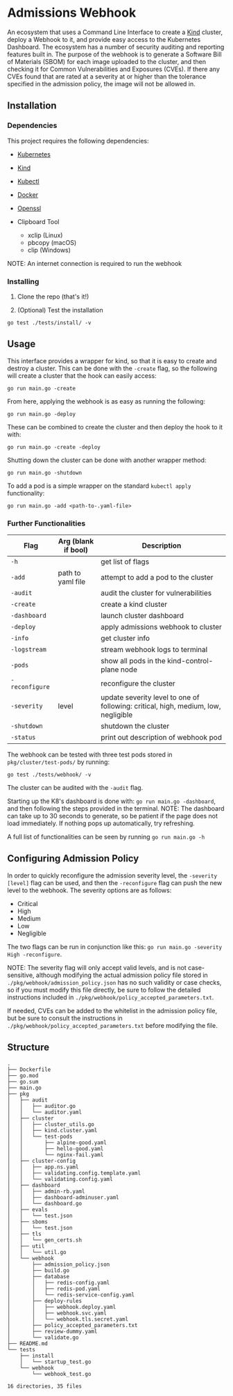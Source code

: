 # Admissions Webhook

An ecosystem that uses a Command Line Interface to create a [Kind](https://kind.sigs.k8s.io/) cluster, deploy a Webhook to it, and provide easy access to the Kubernetes Dashboard. The ecosystem has a number of security auditing and reporting features built in. The purpose of the webhook is to generate a Software Bill of Materials (SBOM) for each image uploaded to the cluster, and then checking it for Common Vulnerabilities and Exposures (CVEs). If there any CVEs found that are rated at a severity at or higher than the tolerance specified in the admission policy, the image will not be allowed in. 

## Installation

### Dependencies

This project requires the following dependencies:

- [Kubernetes](https://kubernetes.io/releases/download/)

- [Kind](https://kind.sigs.k8s.io/)

- [Kubectl](https://kubernetes.io/docs/tasks/tools/)

- [Docker](https://www.docker.com/products/docker-desktop/)

- [Openssl](https://github.com/openssl/openssl)

- Clipboard Tool
    - xclip (Linux)
    - pbcopy (macOS)
    - clip (Windows)

NOTE: An internet connection is required to run the webhook

### Installing

1. Clone the repo (that's it!)

2. (Optional) Test the installation

`go test ./tests/install/ -v`


## Usage

This interface provides a wrapper for kind, so that it is easy to create and destroy a cluster. This can be done with the `-create` flag, so the following will create a cluster that the hook can easily access:

`go run main.go -create`

From here, applying the webhook is as easy as running the following:

`go run main.go -deploy`

These can be combined to create the cluster and then deploy the hook to it with: 

`go run main.go -create -deploy`

Shutting down the cluster can be done with another wrapper method:

`go run main.go -shutdown`

To add a pod is a simple wrapper on the standard `kubectl apply` functionality:

`go run main.go -add <path-to-.yaml-file>`


### Further Functionalities

| Flag           | Arg (blank if bool)   | Description                 |
|----------------|-----------------------|-----------------------------|
| `-h`           |                       | get list of flags |
| `-add`         | path to yaml file     | attempt to add a pod to the cluster |
| `-audit`       |                       | audit the cluster for vulnerabilities |
| `-create`      |                       | create a kind cluster |
| `-dashboard`   |                       | launch cluster dashboard  |
| `-deploy`      |                       | apply admissions webhook to cluster |
| `-info`        |                       | get cluster info |
| `-logstream`   |                       | stream webhook logs to terminal |
| `-pods`        |                       | show all pods in the kind-control-plane node |
| `-reconfigure` |                       | reconfigure the cluster |
| `-severity`    | level                 | update severity level to one of following: critical, high, medium, low, negligible |
| `-shutdown`    |                       | shutdown the cluster |
| `-status`      |                       | print out description of webhook pod |


The webhook can be tested with three test pods stored in `pkg/cluster/test-pods/` by running:

`go test ./tests/webhook/ -v`

The cluster can be audited with the `-audit` flag.

Starting up the K8's dashboard is done with: `go run main.go -dashboard`, and then following the steps provided in the terminal. NOTE: The dashboard can take up to 30 seconds to generate, so be patient if the page does not load immediately. If nothing pops up automatically, try refreshing.

A full list of functionalities can be seen by running `go run main.go -h`


## Configuring Admission Policy

In order to quickly reconfigure the admission severity level, the `-severity [level]` flag can be used, and then the `-reconfigure` flag can push the new level to the webhook. The severity options are as follows:

- Critical
- High
- Medium
- Low
- Negligible

The two flags can be run in conjunction like this: `go run main.go -severity High -reconfigure`.

NOTE: The severity flag will only accept valid levels, and is not case-sensitive, although modifying the actual admission policy file stored in `./pkg/webhook/admission_policy.json` has no such validity or case checks, so if you must modify this file directly, be sure to follow the detailed instructions included in `./pkg/webhook/policy_accepted_parameters.txt`.

If needed, CVEs can be added to the whitelist in the admission policy file, but be sure to consult the instructions in `./pkg/webhook/policy_accepted_parameters.txt` before modifying the file.


## Structure

```
.
├── Dockerfile
├── go.mod
├── go.sum
├── main.go
├── pkg
│   ├── audit
│   │   ├── auditor.go
│   │   └── auditor.yaml
│   ├── cluster
│   │   ├── cluster_utils.go
│   │   ├── kind.cluster.yaml
│   │   └── test-pods
│   │       ├── alpine-good.yaml
│   │       ├── hello-good.yaml
│   │       └── nginx-fail.yaml
│   ├── cluster-config
│   │   ├── app.ns.yaml
│   │   ├── validating.config.template.yaml
│   │   └── validating.config.yaml
│   ├── dashboard
│   │   ├── admin-rb.yaml
│   │   ├── dashboard-adminuser.yaml
│   │   └── dashboard.go
│   ├── evals
│   │   └── test.json
│   ├── sboms
│   │   └── test.json
│   ├── tls
│   │   └── gen_certs.sh
│   ├── util
│   │   └── util.go
│   └── webhook
│       ├── admission_policy.json
│       ├── build.go
│       ├── database
│       │   ├── redis-config.yaml
│       │   ├── redis-pod.yaml
│       │   └── redis-service-config.yaml
│       ├── deploy-rules
│       │   ├── webhook.deploy.yaml
│       │   ├── webhook.svc.yaml
│       │   └── webhook.tls.secret.yaml
│       ├── policy_accepted_parameters.txt
│       ├── review-dummy.yaml
│       └── validate.go
├── README.md
└── tests
    ├── install
    │   └── startup_test.go
    └── webhook
        └── webhook_test.go

16 directories, 35 files
```
